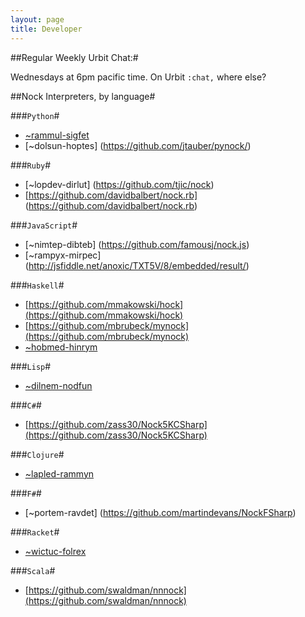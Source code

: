 ```yaml
---
layout: page
title: Developer
---
```


##Regular Weekly Urbit Chat:#

Wednesdays at 6pm pacific time. On Urbit `:chat,` where else?

##Nock Interpreters, by language#

###`Python`#

+ [~rammul-sigfet](https://github.com/eykd/nock)
+ [~dolsun-hoptes] (https://github.com/jtauber/pynock/)

###`Ruby`#

+ [~lopdev-dirlut] (https://github.com/tjic/nock)
+ [https://github.com/davidbalbert/nock.rb] (https://github.com/davidbalbert/nock.rb)

###`JavaScript`#

+ [~nimtep-dibteb] (https://github.com/famousj/nock.js)
+ [~rampyx-mirpec] (http://jsfiddle.net/anoxic/TXT5V/8/embedded/result/)

###`Haskell`#
+ [https://github.com/mmakowski/hock](https://github.com/mmakowski/hock)
+ [https://github.com/mbrubeck/mynock](https://github.com/mbrubeck/mynock)
+ [~hobmed-hinrym](https://github.com/mrdomino/hsnock)

###`Lisp`#

+ [~dilnem-nodfun](https://github.com/cmm/nock)

###`C#`#

+ [https://github.com/zass30/Nock5KCSharp](https://github.com/zass30/Nock5KCSharp)

###`Clojure`#

+ [~lapled-rammyn](https://github.com/jordanlewis/nock-clj)

###`F#`#

+ [~portem-ravdet] (https://github.com/martindevans/NockFSharp)

###`Racket`#
+ [~wictuc-folrex](https://github.com/philipcmonk/racketnock)

###`Scala`#
+ [https://github.com/swaldman/nnnock](https://github.com/swaldman/nnnock)
